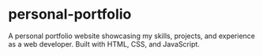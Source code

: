 # personal-portfolio
A personal portfolio website showcasing my skills, projects, and experience as a web developer. Built with HTML, CSS, and JavaScript.
